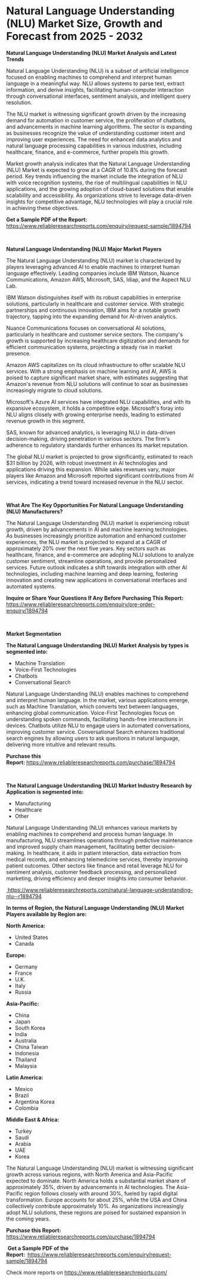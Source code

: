 <p><h1>Natural Language Understanding (NLU) Market Size, Growth and Forecast from 2025 - 2032</h1></p><p><strong>Natural Language Understanding (NLU) Market Analysis and Latest Trends</strong></p>
<p><p>Natural Language Understanding (NLU) is a subset of artificial intelligence focused on enabling machines to comprehend and interpret human language in a meaningful way. NLU allows systems to parse text, extract information, and derive insights, facilitating human-computer interaction through conversational interfaces, sentiment analysis, and intelligent query resolution.</p><p>The NLU market is witnessing significant growth driven by the increasing demand for automation in customer service, the proliferation of chatbots, and advancements in machine learning algorithms. The sector is expanding as businesses recognize the value of understanding customer intent and improving user experiences. The need for enhanced data analytics and natural language processing capabilities in various industries, including healthcare, finance, and e-commerce, further propels this growth.</p><p>Market growth analysis indicates that the Natural Language Understanding (NLU) Market is expected to grow at a CAGR of 10.8% during the forecast period. Key trends influencing the market include the integration of NLU with voice recognition systems, the rise of multilingual capabilities in NLU applications, and the growing adoption of cloud-based solutions that enable scalability and accessibility. As organizations strive to leverage data-driven insights for competitive advantage, NLU technologies will play a crucial role in achieving these objectives.</p></p>
<p><strong>Get a Sample PDF of the Report:&nbsp;</strong> <a href="https://www.reliableresearchreports.com/enquiry/request-sample/1894794?utm_campaign=3573&utm_medium=2&utm_source=Github&utm_content=ia&utm_term=28032025&utm_id=natural-language-understanding-nlu">https://www.reliableresearchreports.com/enquiry/request-sample/1894794</a></p>
<p>&nbsp;</p>
<p><strong>Natural Language Understanding (NLU) Major Market Players</strong></p>
<p><p>The Natural Language Understanding (NLU) market is characterized by players leveraging advanced AI to enable machines to interpret human language effectively. Leading companies include IBM Watson, Nuance Communications, Amazon AWS, Microsoft, SAS, Idiap, and the Aspect NLU Lab. </p><p>IBM Watson distinguishes itself with its robust capabilities in enterprise solutions, particularly in healthcare and customer service. With strategic partnerships and continuous innovation, IBM aims for a notable growth trajectory, tapping into the expanding demand for AI-driven analytics.</p><p>Nuance Communications focuses on conversational AI solutions, particularly in healthcare and customer service sectors. The company's growth is supported by increasing healthcare digitization and demands for efficient communication systems, projecting a steady rise in market presence.</p><p>Amazon AWS capitalizes on its cloud infrastructure to offer scalable NLU services. With a strong emphasis on machine learning and AI, AWS is poised to capture significant market share, with estimates suggesting that Amazon's revenue from NLU solutions will continue to soar as businesses increasingly migrate to cloud solutions.</p><p>Microsoft's Azure AI services have integrated NLU capabilities, and with its expansive ecosystem, it holds a competitive edge. Microsoft's foray into NLU aligns closely with growing enterprise needs, leading to estimated revenue growth in this segment.</p><p>SAS, known for advanced analytics, is leveraging NLU in data-driven decision-making, driving penetration in various sectors. The firm's adherence to regulatory standards further enhances its market reputation.</p><p>The global NLU market is projected to grow significantly, estimated to reach $31 billion by 2026, with robust investment in AI technologies and applications driving this expansion. While sales revenues vary, major players like Amazon and Microsoft reported significant contributions from AI services, indicating a trend toward increased revenue in the NLU sector.</p></p>
<p>&nbsp;</p>
<p><strong>What Are The Key Opportunities For Natural Language Understanding (NLU) Manufacturers?</strong></p>
<p><p>The Natural Language Understanding (NLU) market is experiencing robust growth, driven by advancements in AI and machine learning technologies. As businesses increasingly prioritize automation and enhanced customer experiences, the NLU market is projected to expand at a CAGR of approximately 20% over the next five years. Key sectors such as healthcare, finance, and e-commerce are adopting NLU solutions to analyze customer sentiment, streamline operations, and provide personalized services. Future outlook indicates a shift towards integration with other AI technologies, including machine learning and deep learning, fostering innovation and creating new applications in conversational interfaces and automated systems.</p></p>
<p><strong>Inquire or Share Your Questions If Any Before Purchasing This Report:</strong> <a href="https://www.reliableresearchreports.com/enquiry/pre-order-enquiry/1894794?utm_campaign=3573&utm_medium=2&utm_source=Github&utm_content=ia&utm_term=28032025&utm_id=natural-language-understanding-nlu">https://www.reliableresearchreports.com/enquiry/pre-order-enquiry/1894794</a></p>
<p>&nbsp;</p>
<p><strong>Market Segmentation</strong></p>
<p><strong>The Natural Language Understanding (NLU) Market Analysis by types is segmented into:</strong></p>
<p><ul><li>Machine Translation</li><li>Voice-First Technologies</li><li>Chatbots</li><li>Conversational Search</li></ul></p>
<p><p>Natural Language Understanding (NLU) enables machines to comprehend and interpret human language. In the market, various applications emerge, such as Machine Translation, which converts text between languages, enhancing global communication. Voice-First Technologies focus on understanding spoken commands, facilitating hands-free interactions in devices. Chatbots utilize NLU to engage users in automated conversations, improving customer service. Conversational Search enhances traditional search engines by allowing users to ask questions in natural language, delivering more intuitive and relevant results.</p></p>
<p><strong>Purchase this Report:&nbsp;</strong><a href="https://www.reliableresearchreports.com/purchase/1894794?utm_campaign=3573&utm_medium=2&utm_source=Github&utm_content=ia&utm_term=28032025&utm_id=natural-language-understanding-nlu">https://www.reliableresearchreports.com/purchase/1894794</a></p>
<p>&nbsp;</p>
<p><strong>The Natural Language Understanding (NLU) Market Industry Research by Application is segmented into:</strong></p>
<p><ul><li>Manufacturing</li><li>Healthcare</li><li>Other</li></ul></p>
<p><p>Natural Language Understanding (NLU) enhances various markets by enabling machines to comprehend and process human language. In manufacturing, NLU streamlines operations through predictive maintenance and improved supply chain management, facilitating better decision-making. In healthcare, it aids in patient interaction, data extraction from medical records, and enhancing telemedicine services, thereby improving patient outcomes. Other sectors like finance and retail leverage NLU for sentiment analysis, customer feedback processing, and personalized marketing, driving efficiency and deeper insights into consumer behavior.</p></p>
<p><a href="https://www.reliableresearchreports.com/natural-language-understanding-nlu--r1894794?utm_campaign=3573&utm_medium=2&utm_source=Github&utm_content=ia&utm_term=28032025&utm_id=natural-language-understanding-nlu">&nbsp;https://www.reliableresearchreports.com/natural-language-understanding-nlu--r1894794</a></p>
<p><strong>In terms of Region, the Natural Language Understanding (NLU) Market Players available by Region are:</strong></p>
<p>
    <p> <strong> North America: </strong>
        <ul>
            <li>United States</li>
            <li>Canada</li>
        </ul>
        </p> 
    <p> <strong> Europe: </strong>
        <ul>
            <li>Germany</li>
            <li>France</li>
            <li>U.K.</li>
            <li>Italy</li>
            <li>Russia</li>
        </ul>
        </p> 
    <p> <strong> Asia-Pacific: </strong>
        <ul>
            <li>China</li>
            <li>Japan</li>
            <li>South Korea</li>
            <li>India</li>
            <li>Australia</li>
            <li>China Taiwan</li>
            <li>Indonesia</li>
            <li>Thailand</li>
            <li>Malaysia</li>
        </ul>
        </p> 
    <p> <strong> Latin America: </strong>
        <ul>
            <li>Mexico</li>
            <li>Brazil</li>
            <li>Argentina Korea</li>
            <li>Colombia</li>
        </ul>
        </p> 
    <p> <strong> Middle East & Africa: </strong>
        <ul>
            <li>Turkey</li>
            <li>Saudi</li>
            <li>Arabia</li>
            <li>UAE</li>
            <li>Korea</li>
        </ul>
    </p>
    </p>
<p><p>The Natural Language Understanding (NLU) market is witnessing significant growth across various regions, with North America and Asia-Pacific expected to dominate. North America holds a substantial market share of approximately 35%, driven by advancements in AI technologies. The Asia-Pacific region follows closely with around 30%, fueled by rapid digital transformation. Europe accounts for about 25%, while the USA and China collectively contribute approximately 10%. As organizations increasingly adopt NLU solutions, these regions are poised for sustained expansion in the coming years.</p></p>
<p><strong>Purchase this Report: </strong><a href="https://www.reliableresearchreports.com/purchase/1894794?utm_campaign=3573&utm_medium=2&utm_source=Github&utm_content=ia&utm_term=28032025&utm_id=natural-language-understanding-nlu">https://www.reliableresearchreports.com/purchase/1894794</a></p>
<p>&nbsp;<strong>Get a Sample PDF of the Report:&nbsp;&nbsp;</strong><a href="https://www.reliableresearchreports.com/enquiry/request-sample/1894794?utm_campaign=3573&utm_medium=2&utm_source=Github&utm_content=ia&utm_term=28032025&utm_id=natural-language-understanding-nlu">https://www.reliableresearchreports.com/enquiry/request-sample/1894794</a></p>
<p><strong></strong></p>
<p>Check more reports on <a href="https://www.reliableresearchreports.com/?utm_campaign=3573&utm_medium=2&utm_source=Github&utm_content=ia&utm_term=28032025&utm_id=natural-language-understanding-nlu">https://www.reliableresearchreports.com/</a></p>